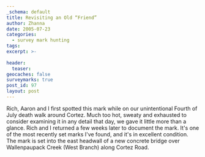 ```yaml
---
_schema: default
title: Revisiting an Old “Friend”
author: Zhanna
date: 2005-07-23
categories:
  - survey mark hunting
tags:
excerpt: >- 
   
header:
  teaser:
geocaches: false
surveymarks: true
post_id: 97
layout: post                                                       
---      
```


Rich, Aaron and I first spotted this mark while on our unintentional Fourth of July death walk around Cortez. Much too hot, sweaty and exhausted to consider examining it in any detail that day, we gave it little more than a glance. Rich and I returned a few weeks later to document the mark. It's one of the most recently set marks I've found, and it's in excellent condition. The mark is set into the east headwall of a new concrete bridge over Wallenpaupack Creek (West Branch) along Cortez Road.
